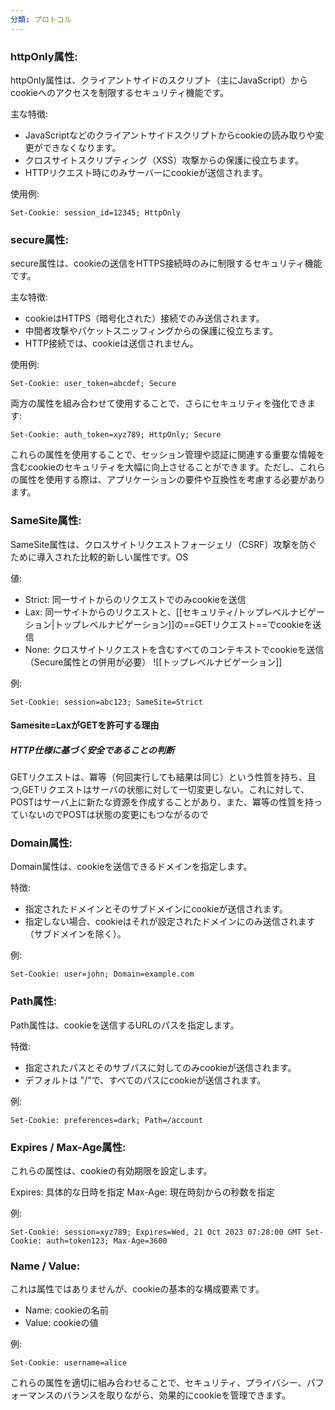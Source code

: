 ```yaml
---
分類: プロトコル
---
```


### httpOnly属性:

httpOnly属性は、クライアントサイドのスクリプト（主にJavaScript）からcookieへのアクセスを制限するセキュリティ機能です。

主な特徴:

- JavaScriptなどのクライアントサイドスクリプトからcookieの読み取りや変更ができなくなります。
- クロスサイトスクリプティング（XSS）攻撃からの保護に役立ちます。
- HTTPリクエスト時にのみサーバーにcookieが送信されます。

使用例:

`Set-Cookie: session_id=12345; HttpOnly`

### secure属性:

secure属性は、cookieの送信をHTTPS接続時のみに制限するセキュリティ機能です。

主な特徴:

- cookieはHTTPS（暗号化された）接続でのみ送信されます。
- 中間者攻撃やパケットスニッフィングからの保護に役立ちます。
- HTTP接続では、cookieは送信されません。

使用例:


`Set-Cookie: user_token=abcdef; Secure`

両方の属性を組み合わせて使用することで、さらにセキュリティを強化できます:

`Set-Cookie: auth_token=xyz789; HttpOnly; Secure`

これらの属性を使用することで、セッション管理や認証に関連する重要な情報を含むcookieのセキュリティを大幅に向上させることができます。ただし、これらの属性を使用する際は、アプリケーションの要件や互換性を考慮する必要があります。

### SameSite属性:

SameSite属性は、クロスサイトリクエストフォージェリ（CSRF）攻撃を防ぐために導入された比較的新しい属性です。OS

値:

- Strict: 同一サイトからのリクエストでのみcookieを送信
- Lax: 同一サイトからのリクエストと、[[セキュリティ/トップレベルナビゲーション|トップレベルナビゲーション]]の==GETリクエスト==でcookieを送信
- None: クロスサイトリクエストを含むすべてのコンテキストでcookieを送信（Secure属性との併用が必要）
![[トップレベルナビゲーション]]

例:

`Set-Cookie: session=abc123; SameSite=Strict`

#### Samesite=LaxがGETを許可する理由
##### HTTP仕様に基づく安全であることの判断
GETリクエストは、冪等（何回実行しても結果は同じ）という性質を持ち、且つ,GETリクエストはサーバの状態に対して一切変更しない。これに対して、POSTはサーバ上に新たな資源を作成することがあり、また、冪等の性質を持っていないのでPOSTは状態の変更にもつながるので

### Domain属性:

Domain属性は、cookieを送信できるドメインを指定します。

特徴:

- 指定されたドメインとそのサブドメインにcookieが送信されます。
- 指定しない場合、cookieはそれが設定されたドメインにのみ送信されます（サブドメインを除く）。

例:

`Set-Cookie: user=john; Domain=example.com`

### Path属性:

Path属性は、cookieを送信するURLのパスを指定します。

特徴:

- 指定されたパスとそのサブパスに対してのみcookieが送信されます。
- デフォルトは "/"で、すべてのパスにcookieが送信されます。

例:

`Set-Cookie: preferences=dark; Path=/account`

### Expires / Max-Age属性:

これらの属性は、cookieの有効期限を設定します。

Expires: 具体的な日時を指定 Max-Age: 現在時刻からの秒数を指定

例:

`Set-Cookie: session=xyz789; Expires=Wed, 21 Oct 2023 07:28:00 GMT Set-Cookie: auth=token123; Max-Age=3600`

### Name / Value:

これは属性ではありませんが、cookieの基本的な構成要素です。

- Name: cookieの名前
- Value: cookieの値

例:

`Set-Cookie: username=alice`

これらの属性を適切に組み合わせることで、セキュリティ、プライバシー、パフォーマンスのバランスを取りながら、効果的にcookieを管理できます。